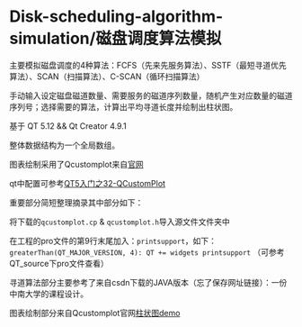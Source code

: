 # Disk-scheduling-algorithm-simulation/磁盘调度算法模拟

主要模拟磁盘调度的4种算法：FCFS（先来先服务算法）、SSTF（最短寻道优先算法）、SCAN（扫描算法）、C-SCAN（循环扫描算法）

手动输入设定磁盘磁道数量、需要服务的磁道序列数量，随机产生对应数量的磁道序列号；选择需要的算法，计算出平均寻道长度并绘制出柱状图。

基于 QT 5.12 && Qt Creator 4.9.1 

整体数据结构为一个全局数组。

图表绘制采用了Qcustomplot来自[官网](https://www.qcustomplot.com/)

qt中配置可参考[QT5入门之32-QCustomPlot](https://blog.csdn.net/a379039233/article/details/49666307)

重要部分简短整理摘录其中部分如下：

将下载的`qcustomplot.cp` & `qcustomplot.h`导入源文件文件夹中

在工程的pro文件的第9行末尾加入：`printsupport`，如下：
`greaterThan(QT_MAJOR_VERSION, 4): QT += widgets printsupport`
（可参考QT_source下pro文件查看）

寻道算法部分主要参考了来自csdn下载的JAVA版本（忘了保存网址链接）：一份中南大学的课程设计。

图表绘制部分来自Qcustomplot官网[柱状图demo](https://www.qcustomplot.com/index.php/demos/barchartdemo)
